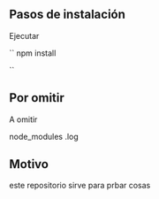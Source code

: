 ## Pasos de instalación

Ejecutar

``
npm install

``

## Por omitir

A omitir

node_modules
.log

## Motivo

este repositorio sirve para prbar cosas
